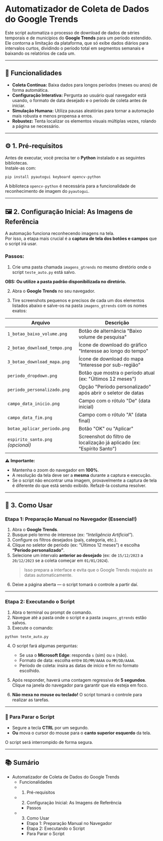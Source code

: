# Automatizador de Coleta de Dados do Google Trends

Este script automatiza o processo de download de dados de séries temporais e de municípios do **Google Trends** para um período estendido.  
Ele contorna a limitação da plataforma, que só exibe dados diários para intervalos curtos, dividindo o período total em segmentos semanais e baixando os relatórios de cada um.

---

## 🧩 Funcionalidades

- **Coleta Contínua:** Baixa dados para longos períodos (meses ou anos) de forma automática.  
- **Configuração Interativa:** Pergunta ao usuário qual navegador está usando, o formato de data desejado e o período de coleta antes de iniciar.  
- **Simulação Humana:** Utiliza pausas aleatórias para tornar a automação mais robusta e menos propensa a erros.  
- **Robustez:** Tenta localizar os elementos visuais múltiplas vezes, rolando a página se necessário.

---

## ⚙️ 1. Pré-requisitos

Antes de executar, você precisa ter o **Python** instalado e as seguintes bibliotecas.  
Instale-as com:

```bash
pip install pyautogui keyboard opencv-python
```

A biblioteca `opencv-python` é necessária para a funcionalidade de reconhecimento de imagem do `pyautogui`.

---

## 🖼️ 2. Configuração Inicial: As Imagens de Referência

A automação funciona reconhecendo imagens na tela.  
Por isso, a etapa mais crucial é a **captura de tela dos botões e campos** que o script irá usar.

### Passos:

1. Crie uma pasta chamada `imagens_gtrends` no mesmo diretório onde o script `teste_auto.py` está salvo.
   
**OBS: Ou utilize a pasta padrão disponibilizada no diretório.**

2. Abra o **Google Trends** no seu navegador.
   
3. Tire screenshots pequenos e precisos de cada um dos elementos listados abaixo e salve-os na pasta `imagens_gtrends` com os nomes exatos:

| Arquivo | Descrição |
|----------|------------|
| `1_botao_baixo_volume.png` | Botão de alternância "Baixo volume de pesquisa" |
| `2_botao_download_tempo.png` | Ícone de download do gráfico "Interesse ao longo do tempo" |
| `3_botao_download_mapa.png` | Ícone de download do mapa "Interesse por sub-região" |
| `periodo_dropdown.png` | Botão que mostra o período atual (ex: "Últimos 12 meses") |
| `periodo_personalizado.png` | Opção "Período personalizado" após abrir o seletor de datas |
| `campo_data_inicio.png` | Campo com o rótulo "De" (data inicial) |
| `campo_data_fim.png` | Campo com o rótulo "A" (data final) |
| `botao_aplicar_periodo.png` | Botão "OK" ou "Aplicar" |
| `espirito_santo.png` *(opcional)* | Screenshot do filtro de localização já aplicado (ex: "Espírito Santo") |

⚠️ **Importante:**
- Mantenha o zoom do navegador em **100%**.  
- A resolução da tela deve ser a **mesma** durante a captura e execução.  
- Se o script não encontrar uma imagem, provavelmente a captura de tela é diferente do que está sendo exibido. Refazê-la costuma resolver.

---

## 🚀 3. Como Usar

### Etapa 1: Preparação Manual no Navegador (Essencial!)

1. Abra o **Google Trends**.  
2. Busque pelo termo de interesse (ex: *“Inteligência Artificial”*).  
3. Configure os filtros desejados (país, categoria, etc.).  
4. Clique no seletor de período (ex: “Últimos 12 meses”) e escolha **“Período personalizado”**.  
5. Selecione um intervalo **anterior ao desejado** (ex: de `15/12/2023` a `20/12/2023` se a coleta começar em `01/01/2024`).  
   > Isso prepara a interface e evita que o Google Trends reajuste as datas automaticamente.  
6. Deixe a página aberta — o script tomará o controle a partir daí.

---

### Etapa 2: Executando o Script

1. Abra o terminal ou prompt de comando.  
2. Navegue até a pasta onde o script e a pasta `imagens_gtrends` estão salvos.  
3. Execute o comando:

```bash
python teste_auto.py
```

4. O script fará algumas perguntas:
   - Se usa o **Microsoft Edge**: responda `s` (sim) ou `n` (não).  
   - Formato de data: escolha entre `DD/MM/AAAA` ou `MM/DD/AAAA`.  
   - Período de coleta: insira as datas de início e fim no formato escolhido.  

5. Após responder, haverá uma contagem regressiva de **5 segundos**.  
   Clique na janela do navegador para garantir que ela esteja em foco.  
6. **Não mexa no mouse ou teclado!** O script tomará o controle para realizar as tarefas.

---

### 🛑 Para Parar o Script

- Segure a tecla **CTRL** por um segundo.  
- **Ou** mova o cursor do mouse para o **canto superior esquerdo** da tela.  

O script será interrompido de forma segura.

---

## 📚 Sumário

- Automatizador de Coleta de Dados do Google Trends  
  - Funcionalidades  
  - 1. Pré-requisitos  
  - 2. Configuração Inicial: As Imagens de Referência  
    - Passos  
  - 3. Como Usar  
    - Etapa 1: Preparação Manual no Navegador  
    - Etapa 2: Executando o Script  
    - Para Parar o Script
